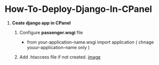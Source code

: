 # How-To-Deploy-Django-In-CPanel


1. **Ceate django app in CPanel**
    
 
    1. Configure **passenger.wsgi** file 
       - from your-application-name.wsgi import application ( chnage youur-application-name only )
       
    2. Add .htaccess file if not created. [image](https://i.pinimg.com/564x/cd/88/3a/cd883ae5a33bda80d270035793c708d0.jpg)
